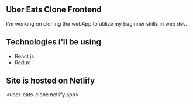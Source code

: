 ## Uber Eats Clone Frontend
I'm working on cloning the webApp to utilize my beginner skills in web dev.

## Technologies i'll be using
* React js
* Redux

## Site is hosted on Netlify
<uber-eats-clone.netlify.app>

